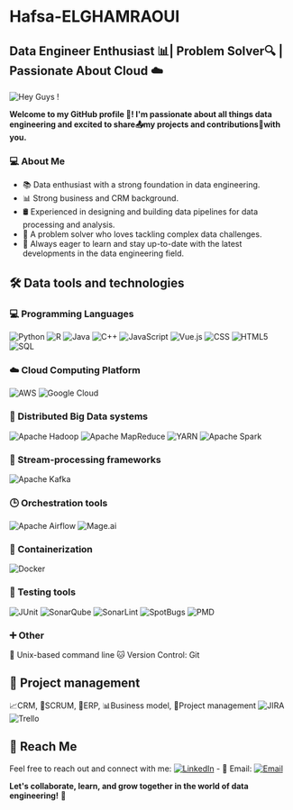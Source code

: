 # Hafsa-ELGHAMRAOUI
## Data Engineer Enthusiast 📊| Problem Solver🔍 | Passionate About Cloud ☁️
![Hey Guys !](https://img.shields.io/badge/Hey%20Guys%20!-8A2BE2)

**Welcome to my GitHub profile 👋! I'm passionate about all things data engineering and excited to share📤my projects and contributions📁with you.**

### 💻 About Me
- 📚 Data enthusiast with a strong foundation in data engineering.
- 📊 Strong business and CRM background.
- 🛢️ Experienced in designing and building data pipelines for data processing and analysis.
- 🧩 A problem solver who loves tackling complex data challenges.
- 🌟 Always eager to learn and stay up-to-date with the latest developments in the data engineering field.

## 🛠 Data tools and technologies
### 💻 Programming Languages
  ![Python](https://img.shields.io/badge/Python-3776AB?style=for-the-badge&logo=python&logoColor=white)
  ![R](https://img.shields.io/badge/R-276DC3?style=for-the-badge&logo=r&logoColor=black)
  ![Java](https://img.shields.io/badge/Java-007396?style=for-the-badge&logo=java&logoColor=white&color=pink)
  ![C++](https://img.shields.io/badge/C++-00599C?style=for-the-badge&logo=c%2B%2B&logoColor=white)
  ![JavaScript](https://img.shields.io/badge/JavaScript-F7DF1E?style=for-the-badge&logo=javascript&logoColor=yellow)
  ![Vue.js](https://img.shields.io/badge/Vue.js-4FC08D?style=for-the-badge&logo=vue.js&logoColor=black)
  ![CSS](https://img.shields.io/badge/CSS-1572B6?style=for-the-badge&logo=css3&logoColor=white)
  ![HTML5](https://img.shields.io/badge/HTML5-E34F26?style=for-the-badge&logo=html5&logoColor=black)
  ![SQL](https://img.shields.io/badge/SQL-003B57?style=for-the-badge&logo=sql&logoColor=white)
### ☁️ Cloud Computing Platform 
  ![AWS](https://img.shields.io/badge/AWS-232F3E?style=for-the-badge&logo=amazon-aws&logoColor=white)
  ![Google Cloud](https://img.shields.io/badge/Google%20Cloud-4285F4?style=for-the-badge&logo=google-cloud&logoColor=white)
### 💽 Distributed Big Data systems
![Apache Hadoop](https://img.shields.io/badge/Apache%20Hadoop-02569B?style=for-the-badge&logo=apache-hadoop&logoColor=white)
![Apache MapReduce](https://img.shields.io/badge/Apache%20MapReduce-FF7F2A?style=for-the-badge&logo=apache-mapreduce&logoColor=white)
![YARN](https://img.shields.io/badge/YARN-FF7F2A?style=for-the-badge&logo=apache-yarn&logoColor=white)
![Apache Spark](https://img.shields.io/badge/Apache%20Spark-E25A1C?style=for-the-badge&logo=apache-spark&logoColor=white)
### 💬 Stream-processing frameworks
![Apache Kafka](https://img.shields.io/badge/Apache%20Kafka-231F20?style=for-the-badge&logo=apache-kafka&logoColor=white)
### 🕒 Orchestration tools
![Apache Airflow](https://img.shields.io/badge/Apache%20Airflow-007A88?style=for-the-badge&logo=apache-airflow&logoColor=white)
![Mage.ai](https://img.shields.io/badge/mage-ai)
### 🐳 Containerization 
![Docker](https://img.shields.io/badge/Docker-2496ED?style=for-the-badge&logo=docker&logoColor=white)
### 🔬 Testing tools
![JUnit](https://img.shields.io/badge/JUnit-25A162?style=for-the-badge&logo=junit5&logoColor=white)
![SonarQube](https://img.shields.io/badge/SonarQube-4E9BCD?style=for-the-badge&logo=sonarqube&logoColor=white)
![SonarLint](https://img.shields.io/badge/SonarLint-4E9BCD?style=for-the-badge&logo=sonarlint&logoColor=white)
![SpotBugs](https://img.shields.io/badge/SpotBugs-D15548?style=for-the-badge&logo=java&logoColor=white)
![PMD](https://img.shields.io/badge/PMD-005C8E?style=for-the-badge&logo=java&logoColor=white)
### ➕ Other
🐧 Unix-based command line
🐱 Version Control: Git
## 🚀 Project management 
📈CRM, 🏉SCRUM, 💼ERP, 📊Business model, 📅Project management  ![JIRA](https://img.shields.io/badge/JIRA-0052CC?style=for-the-badge&logo=jira&logoColor=white)   ![Trello](https://img.shields.io/badge/Trello-0079BF?style=for-the-badge&logo=trello&logoColor=white)

## 📧 Reach Me
Feel free to reach out and connect with me: [![LinkedIn](https://img.shields.io/badge/LinkedIn-0077B5?style=for-the-badge&logo=linkedin&logoColor=white)](https://www.linkedin.com/in/hafsa-elghamraoui/)  - 📧 Email: [![Email](https://img.shields.io/badge/Email-D14836?style=for-the-badge&logo=gmail&logoColor=white)](hafsaelghamraoui1@gmail.com)


**Let's collaborate, learn, and grow together in the world of data engineering!** 🚀
